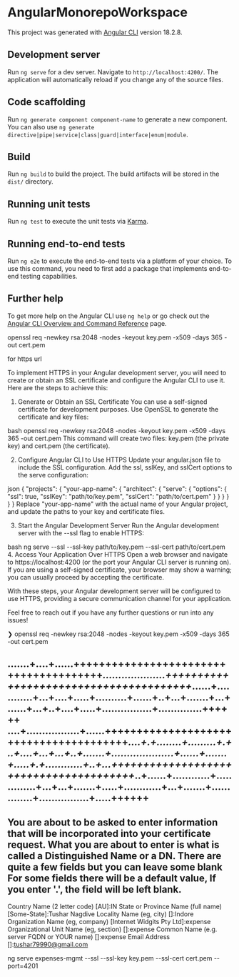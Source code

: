 # AngularMonorepoWorkspace

This project was generated with [Angular CLI](https://github.com/angular/angular-cli) version 18.2.8.

## Development server

Run `ng serve` for a dev server. Navigate to `http://localhost:4200/`. The application will automatically reload if you change any of the source files.

## Code scaffolding

Run `ng generate component component-name` to generate a new component. You can also use `ng generate directive|pipe|service|class|guard|interface|enum|module`.

## Build

Run `ng build` to build the project. The build artifacts will be stored in the `dist/` directory.

## Running unit tests

Run `ng test` to execute the unit tests via [Karma](https://karma-runner.github.io).

## Running end-to-end tests

Run `ng e2e` to execute the end-to-end tests via a platform of your choice. To use this command, you need to first add a package that implements end-to-end testing capabilities.

## Further help

To get more help on the Angular CLI use `ng help` or go check out the [Angular CLI Overview and Command Reference](https://angular.dev/tools/cli) page.


openssl req -newkey rsa:2048 -nodes -keyout key.pem -x509 -days 365 -out cert.pem

for https url

To implement HTTPS in your Angular development server, you will need to create or obtain an SSL certificate and configure the Angular CLI to use it. Here are the steps to achieve this:

1. Generate or Obtain an SSL Certificate
You can use a self-signed certificate for development purposes. Use OpenSSL to generate the certificate and key files:

bash
openssl req -newkey rsa:2048 -nodes -keyout key.pem -x509 -days 365 -out cert.pem
This command will create two files: key.pem (the private key) and cert.pem (the certificate).

2. Configure Angular CLI to Use HTTPS
Update your angular.json file to include the SSL configuration. Add the ssl, sslKey, and sslCert options to the serve configuration:

json
{
  "projects": {
    "your-app-name": {
      "architect": {
        "serve": {
          "options": {
            "ssl": true,
            "sslKey": "path/to/key.pem",
            "sslCert": "path/to/cert.pem"
          }
        }
      }
    }
  }
}
Replace "your-app-name" with the actual name of your Angular project, and update the paths to your key and certificate files.

3. Start the Angular Development Server
Run the Angular development server with the --ssl flag to enable HTTPS:

bash
ng serve --ssl --ssl-key path/to/key.pem --ssl-cert path/to/cert.pem
4. Access Your Application Over HTTPS
Open a web browser and navigate to https://localhost:4200 (or the port your Angular CLI server is running on). If you are using a self-signed certificate, your browser may show a warning; you can usually proceed by accepting the certificate.

With these steps, your Angular development server will be configured to use HTTPS, providing a secure communication channel for your application.

Feel free to reach out if you have any further questions or run into any issues!


❯ openssl req -newkey rsa:2048 -nodes -keyout key.pem -x509 -days 365 -out cert.pem

.......+....+......+++++++++++++++++++++++++++++++++++++++*....................+++++++++++++++++++++++++++++++++++++++*......+............+...+....+.....+..........+......+..+...+.......+...+......+...+..+....+.....+................+..............++++++
....+.................+......+++++++++++++++++++++++++++++++++++++++*....+.+........+.........+.+..+....+...+...+..+.......+....................+......+.......+.....+.+............+..+...+++++++++++++++++++++++++++++++++++++++*..+......+............+..............+...+...+.......+.....+............+...+.......+..............+................+.....++++++
-----
You are about to be asked to enter information that will be incorporated
into your certificate request.
What you are about to enter is what is called a Distinguished Name or a DN.
There are quite a few fields but you can leave some blank
For some fields there will be a default value,
If you enter '.', the field will be left blank.
-----
Country Name (2 letter code) [AU]:IN
State or Province Name (full name) [Some-State]:Tushar Nagdive
Locality Name (eg, city) []:Indore
Organization Name (eg, company) [Internet Widgits Pty Ltd]:expense
Organizational Unit Name (eg, section) []:expense
Common Name (e.g. server FQDN or YOUR name) []:expense
Email Address []:tushar79990@gmail.com

ng serve expenses-mgmt --ssl --ssl-key key.pem --ssl-cert cert.pem --port=4201
